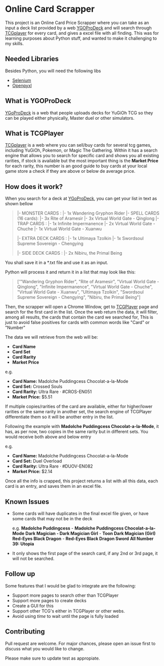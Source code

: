 
# Online Card Scrapper

This project is an Online Card Price Scrapper where you can take as an input a deck list provided by a web [YGOProDeck] and will search through [TCGplayer] for every card, and gives a excel file with all finding.
This was for learning purposes about Python stuff, and wanted to make it challenging to my skills.


## Needed Libraries

Besides Python, you will need the following libs
- [Selenium]
- [Openpyxl]

## What is YGOProDeck

[YGoProDeck] is a web that people uploads decks for YuGiOh TCG so they can be played either physically, Master duel or other simulators. 

## What is TCGPlayer

[TCGplayer] is a web where you can sell/buy cards for several tcg games, including YuGiOh, Pokemon, or Magic The Gathering.
Within it has a search engine that allows you to search for specific card and shows you all existing rarities, if stock is available but the most important thing is the **Market Price** for each rarity, this number is an good guide to buy cards at your local game store a check if they are above or below de average price.


## How does it work?
When you search for a deck at [YGoProDeck], you can get your list in text as shown bellow

>  |- MONSTER CARDS :
   |- 1x Wandering Gryphon Rider
 |- SPELL CARDS (16 cards):
   |- 3x Rite of Aramesir
   |- 3x Virtual World Gate - Qinglong
 |- TRAP CARDS :
   |- 1x Infinite Impermanence
   |- 2x Virtual World Gate - Chuche
   |- 1x Virtual World Gate - Xuanwu
>
 >|- EXTRA DECK CARDS :
   |- 1x Ultimaya Tzolkin
   |- 1x Swordsoul Supreme Sovereign - Chengying
>
 >|- SIDE DECK CARDS :
   |- 2x Nibiru, the Primal Being

You shall save it in a *.txt file and use it as an input.

Python will process it and return it in a list that may look like this:

>['"Wandering Gryphon Rider", "Rite of Aramesir", "Virtual World Gate - Qinglong", "Infinite Impermanence", "Virtual World Gate - Chuche", "Virtual World Gate - Xuanwu", "Ultimaya Tzolkin", "Swordsoul Supreme Sovereign - Chengying", "Nibiru, the Primal Being"]

Then, the scrapper will open a Chrome Window, get to [TCGPlayer] page and search for the first card in the list.
Once the web return the data, it will filter, among all results, the cards that contain the card we searched for, This is just to avoid false positives for cards with common words like "Card" or "Number" 

The data we will retrieve from the web will be:

- **Card Name**
- **Card Set**
- **Card Rarity**
- **Market Price**

e.g.
- **Card Name:** Madolche Puddingcess Chocolat-a-la-Mode
- **Card Set:** Crossed Souls
- **Card Rarity:** Ultra Rare · #CROS-EN051
- **Market Price:** $5.51

If multiple copies/rarities of the card are available, either for higher/lower rarities or the same rarity in another set, the search engine of TCGPlayer differentiate them so it will be another entry in the list.

Following the example with **Madolche Puddingcess Chocolat-a-la-Mode**, it has, as per now, two copies in the same rarity but in different sets. You would receive both above and below entry

e.g.
- **Card Name:** Madolche Puddingcess Chocolat-a-la-Mode
- **Card Set:** Duel Overload
- **Card Rarity:** Ultra Rare · #DUOV-EN082
- **Market Price:** $2.14

Once all the info is crapped, this project returns a list with all this data, each card is an entry, and saves them in an excel file.

## Known Issues

 - Some cards will have duplicates in the final excel file given, or have some cards that may not be in the deck
   
   e.g.
   **Madolche Puddingcess** - **Madolche Puddingcess Chocolat-a-la-Mode**
   **Dark Magician - Dark Magician Girl** - **Toon Dark Magician (Girl)**
   **Red-Eyes Black Dragon** - **Red-Eyes Black Dragon Sword** 
   **All Number 39:  Utopia**

- It only shows the first page of the search card, if any 2nd or 3rd page, it will not be searched.

## Follow  up
Some features that I would be glad to integrate are the following:

- Support more pages to search other than TCGPlayer
- Support more pages to create decks
- Create a GUI for this
- Support other TCG's either in TCGPlayer or other webs.
- Avoid using *time* to wait until the page is fully loaded

## Contributing

Pull request are welcome. For major chances, please open an issue first to discuss what you would like to change.

Please make sure to update test as appropiate.


[Selenium]: https://www.selenium.dev
[Openpyxl]: https://openpyxl.readthedocs.io/en/stable/
[YGOProDeck]: https://ygoprodeck.com
[TCGPlayer]: https://www.tcgplayer.com